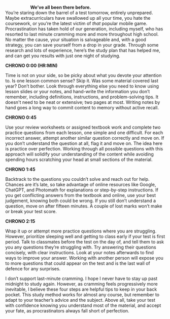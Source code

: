 &nbsp;&nbsp;&nbsp;&nbsp;&nbsp;&nbsp;&nbsp;&nbsp;&nbsp;&nbsp;&nbsp;&nbsp;&nbsp;&nbsp;&nbsp;&nbsp;&nbsp;&nbsp;&nbsp;&nbsp;**We’ve all been there before.**  
You’re staring down the barrel of a test tomorrow, entirely unprepared. Maybe extracurriculars have swallowed up all your time, you hate the coursework, or you’re the latest victim of *that* popular mobile game. Procrastination has taken hold of our generation, including myself, who has resorted to last minute cramming more and more throughout high school. No matter the cause, your situation is salvageable and, with a good strategy, you can save yourself from a drop in your grade. Through some research and lots of experience, here’s the study plan that has helped me, and can get you results with just one night of studying.  
  
  
**CHRONO 0:00 (HR:MIN)**  
  
  
Time is not on your side, so be picky about what you devote your attention to. Is one lesson common sense? Skip it. Was some material covered last year? Don’t bother. Look through everything else you need to know using lesson slides or your notes, and hand-write the information you don’t remember, including definitions, instructions, and problem-solving tips. It doesn't need to be neat or extensive; two pages at most. Writing notes by hand goes a long way to commit content to memory without active recall.  
  
  
**CHRONO 0:45**  
  
  
Use your review worksheets or assigned textbook work and complete two practice questions from each lesson, one simple and one difficult. For each incorrect answer, attempt another similar question correctly and move on. If you don’t understand the question at all, flag it and move on. The idea here is practice over perfection. Working through all possible questions with this approach will solidify your understanding of the content while avoiding spending hours scratching your head at small sections of the material.  
  
  
**CHRONO 1:45**  
  
  
Backtrack to the questions you couldn’t solve and reach out for help. Chances are it’s late, so take advantage of online resources like Google, ChatGPT, and Photomath for explanations or step-by-step instructions. If you get conflicting answers from the textbook and online, use your best judgement, knowing both could be wrong. If you still don’t understand a question, move on after fifteen minutes. A couple of lost marks won’t make or break your test score.  
  
  
**CHRONO 2:15**  
  
  
Wrap it up or attempt more practice questions where you are struggling. However, prioritize sleeping well and getting to class early if your test is first period. Talk to classmates before the test on the day of, and tell them to ask you any questions they’re struggling with. Try answering their questions concisely, with clear instructions. Look at your notes afterwards to find ways to improve your answer. Working with another person will expose you to more questions that could appear on the test and is the last wall of defence for any surprises.  
  
  
I don’t support last-minute cramming. I hope I never have to stay up past midnight to study again. However, as cramming feels progressively more inevitable, I believe these four steps are helpful tips to keep in your back pocket. This study method works for almost any course, but remember to adapt to your teacher’s advice and the subject. Above all, take your test with confidence knowing you understand most of the material, and accept your fate, as procrastinators always fall short of perfection.





